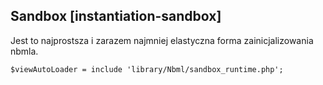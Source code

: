 ## Sandbox [instantiation-sandbox]

Jest to najprostsza i zarazem najmniej elastyczna forma zainicjalizowania nbmla.

	$viewAutoLoader = include 'library/Nbml/sandbox_runtime.php';
